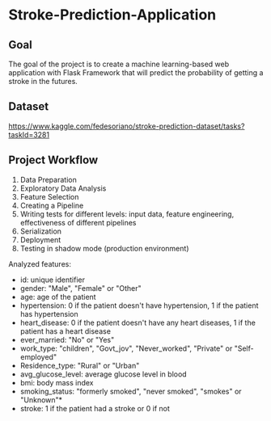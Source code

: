 # Stroke-Prediction-Application

## Goal
The goal of the project is to create a machine learning-based web application with Flask Framework that will predict the probability of getting a stroke in the futures.

## Dataset 
https://www.kaggle.com/fedesoriano/stroke-prediction-dataset/tasks?taskId=3281 

## Project Workflow
1. Data Preparation 
2. Exploratory Data Analysis
3. Feature Selection 
4. Creating a Pipeline
5. Writing tests for different levels:  input data, feature engineering, effectiveness of different pipelines 
6. Serialization 
7. Deployment
8. Testing in shadow mode (production environment)



Analyzed features: 
+ id: unique identifier
+ gender: "Male", "Female" or "Other"
+ age: age of the patient
+ hypertension: 0 if the patient doesn't have hypertension, 1 if the patient has hypertension
+ heart_disease: 0 if the patient doesn't have any heart diseases, 1 if the patient has a heart disease
+ ever_married: "No" or "Yes"
+ work_type: "children", "Govt_jov", "Never_worked", "Private" or "Self-employed"
+ Residence_type: "Rural" or "Urban"
+ avg_glucose_level: average glucose level in blood
+ bmi: body mass index
+ smoking_status: "formerly smoked", "never smoked", "smokes" or "Unknown"*
+ stroke: 1 if the patient had a stroke or 0 if not
